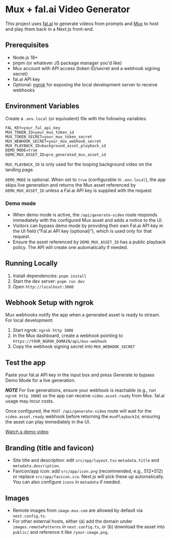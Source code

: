 # Mux + fal.ai Video Generator

This project uses [fal.ai](https://fal.ai/) to generate videos from prompts and [Mux](https://mux.com/) to host and play them back in a Next.js front-end.

## Prerequisites

- Node.js 18+
- pnpm (or whatever JS package manager you'd like)
- Mux account with API access (token ID/secret and a webhook signing secret)
- fal.ai API key
- Optional: [ngrok](https://ngrok.com/) for exposing the local development server to receive webhooks

## Environment Variables

Create a `.env.local` (or equivalent) file with the following variables:

```
FAL_KEY=your_fal_api_key
MUX_TOKEN_ID=your_mux_token_id
MUX_TOKEN_SECRET=your_mux_token_secret
MUX_WEBHOOK_SECRET=your_mux_webhook_secret
MUX_PLAYBACK_ID=background_asset_playback_id
DEMO_MODE=true
DEMO_MUX_ASSET_ID=pre_generated_mux_asset_id
```

`MUX_PLAYBACK_ID` is only used for the looping background video on the landing page.

`DEMO_MODE` is optional. When set to `true` (configurable in `.env.local`), the app skips live generation and returns the Mux asset referenced by `DEMO_MUX_ASSET_ID` unless a Fal.ai API key is supplied with the request.

### Demo mode

- When demo mode is active, the `/api/generate-video` route responds immediately with the configured Mux asset and adds a notice to the UI.
- Visitors can bypass demo mode by providing their own Fal.ai API key in the UI field (“Fal.ai API key (optional)”), which is used only for that request.
- Ensure the asset referenced by `DEMO_MUX_ASSET_ID` has a public playback policy. The API will create one automatically if needed.

## Running Locally

1. Install dependencies: `pnpm install`
2. Start the dev server: `pnpm run dev`
3. Open `http://localhost:3000`


## Webhook Setup with ngrok

Mux webhooks notify the app when a generated asset is ready to stream. For local development:

1. Start ngrok: `ngrok http 3000`
2. In the Mux dashboard, create a webhook pointing to `https://YOUR_NGROK_DOMAIN/api/mux-webhook`
3. Copy the webhook signing secret into `MUX_WEBHOOK_SECRET`

## Test the app

Paste your fal.ai API key in the input box and press Generate to bypass Demo Mode for a live generation.

***NOTE*** For live generations, ensure your webhook is reachable (e.g., run `ngrok http 3000`) so the app can receive `video.asset.ready` from Mux. fal.ai usage may incur costs.


Once configured, the `POST /api/generate-video` route will wait for the `video.asset.ready` webhook before returning the `muxPlaybackId`, ensuring the asset can play immediately in the UI.

[Watch a demo video](https://player.mux.com/E01jAxtF2Nl3CO3QxGFcmFBoZH0100yS6NAcdC46PafkQQ)

## Branding (title and favicon)

- Site title and description: edit `src/app/layout.tsx` `metadata.title` and `metadata.description`.
- Favicon/app icon: add `src/app/icon.png` (recommended, e.g., 512×512) or replace `src/app/favicon.ico`. Next.js will pick these up automatically. You can also configure `icons` in `metadata` if needed.

## Images

- Remote images from `image.mux.com` are allowed by default via `next.config.ts`.
- For other external hosts, either (a) add the domain under `images.remotePatterns` in `next.config.ts`, or (b) download the asset into `public/` and reference it like `/your-image.png`.
